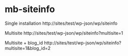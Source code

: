 # mb-siteinfo

Single installation
http://sites/test/wp-json/wp/siteinfo

Multisite 
http://sites/test/wp-json/wp/siteinfo?multisite=1

Multisite + blog_id
http://sites/test/wp-json/wp/siteinfo?multisite=1&blog_id=2
